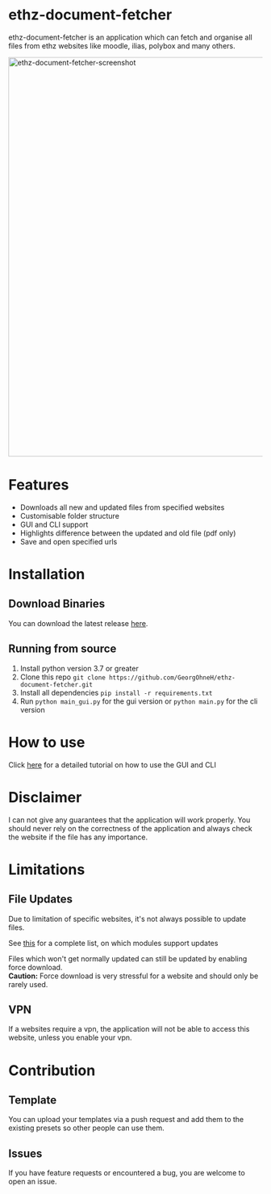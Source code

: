 # ethz-document-fetcher
ethz-document-fetcher is an application which can fetch 
and organise all files from ethz websites like
moodle, ilias, polybox and many others.
 
 <img width="791" alt="ethz-document-fetcher-screenshot" src="https://user-images.githubusercontent.com/32932460/102875780-90a30600-4444-11eb-8512-ecaa5fce8e5d.png">
 
 # Features
 * Downloads all new and updated files from specified websites
 * Customisable folder structure
 * GUI and CLI support
 * Highlights difference between the updated and old file (pdf only)
 * Save and open specified urls
 
 # Installation
 ## Download Binaries
 You can download the latest release [here](https://github.com/GeorgOhneH/ethz-document-fetcher/releases/latest).

## Running from source
1) Install python version 3.7 or greater
2) Clone this repo `git clone https://github.com/GeorgOhneH/ethz-document-fetcher.git`
3) Install all dependencies `pip install -r requirements.txt`
4) Run `python main_gui.py` for the gui version or `python main.py` for the cli version

# How to use
Click [here](./TUTORIAL.md) for a detailed tutorial on how to use the GUI and CLI

# Disclaimer
I can not give any guarantees that the application will work properly.
You should never rely on the correctness of the application and 
always check the website if the file has any importance.

# Limitations
 ## File Updates
 Due to limitation of specific websites, it's not always possible
 to update files.
 
See [this](./SITES.md) for a complete list, on which modules support updates
 
Files which won't get normally updated can still be updated
by enabling force download.<br>
**Caution:** Force download is very stressful for a website
and should only be rarely used.

## VPN
If a websites require a vpn, the application will not be able
to access this website, unless you enable your vpn.

# Contribution
## Template
You can upload your templates via a push request and 
add them to the existing presets so other people can use them.

## Issues
If you have feature requests or encountered a bug, you are welcome to open an issue.
